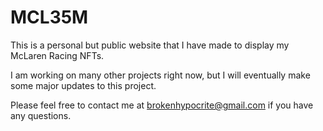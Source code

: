 # MCL35M
This is a personal but public website that I have made to display my McLaren Racing NFTs.

I am working on many other projects right now, but I will eventually make some major updates to this project.

Please feel free to contact me at brokenhypocrite@gmail.com if you have any questions.

